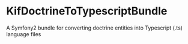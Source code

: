 KifDoctrineToTypescriptBundle
=============================

A Symfony2 bundle for converting doctrine entities into Typescript (.ts) language files
